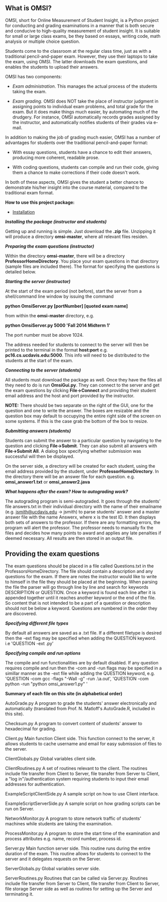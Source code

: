 

<h2>What is OMSI?</h2>

OMSI, short for Online Measurement of Student Insight, is a Python
project for conducting and grading examinations in a manner that is both
secure and conducive to high-quality measurement of student insight. It
is suitable for small or large class exams, be they based on
essays, writing code, math analysis or multiple choice question.

Students come to the classroom at the regular class time, just as with a
traditional pencil-and-paper exam.  However, they use their laptops to
take the exam, using OMSI.  The latter downloads the exam questions, and
enables the students to upload their answers.

OMSI has two components:

<UL>

<li> <i>Exam administration.</i>  This manages the actual process of the
students taking the exam.
</li> </p>

<li> <i>Exam grading.</i> OMSI does NOT take the place of instructor
judgment in assigning points to individual exam problems, and total
grade for the exam.  But it does make things much easier, by automating
much of the drudgery. For instance, OMSI automatically records grades
assigned by the instructor, and automatically notifies students of their
grades via e-mail.

</UL>

In addition to making the job of grading much easier, OMSI has a number
of advantages for students over the traditional pencil-and-paper format:

<UL>

<li> With essay questions, students have a chance to edit their answers,
producing more coherent, readable prose.
</li> </p>

<li> With coding questions, students can compile and run their code,
giving them a chance to make corrections if their code doesn't work.
</li> </p> 

</UL>

In both of these aspects, OMSI gives the student a better chance to
demonstrate his/her insight into the course material, compared to the
traditional exam format.

<b>How to use this project package:</b>

<UL>

<li> <a href=#install"">Installation</a> 

</UL>


<a name="install">
<b><i>Installing the package (instructor and students)</i></b>
</a>

Getting up and running is simple. Just download the <b>.zip</b> file.
Unzipping it will produce a directory <b>omsi-master</b>, where all
relevant files residen.

<b><i>Preparing the exam questions (instructor)</i></b>

Within the directory <b>omsi-master</b>, there will be a directory
<b>ProfessorHomeDirectory</b>. You place your exam questions in that
directory (sample files are included there).  The format for specifying
the questions is detailed below. 

<b><i>Starting the server (instructor)</i></b>

At the start of the exam period (not before), start the server from a
shell/command line window by issuing the command

<b>python OmsiServer.py [portNumber] [quoted exam name] </b>

from within the <b>omsi-master</b> directory, e.g.

<b>python OmsiServer.py 5000 'Fall 2014 Midterm 1'</b>

The port number must be above 1024.

The address needed for students to connect to the server will then be
printed to the terminal in the format <b>host:port</b> e.g.
<b>pc16.cs.ucdavis.edu:5000</b>. This info will need to be distributed
to the students at the start of the exam. 

<b><i>Connecting to the server (students)</i></b>

All students must download the package as well. Once they have the files
all they need to do is run <b>OmsiGui.py</b>. They can connect to the server
and get the exam questions by clicking <b>File->Connect</b> and providing their
student email address and the host and port provided by the instructor.

<b>NOTE:</b> There should be two separate on the right of the GUI, one
for the question and one to write the answer. The boxes are resizable
and the question box may default to occupying the entire right side of the
screen on some systems. If this is the case grab the bottom of the box
to resize.

<b><i>Submitting answers (students)</i></b>

Students can submit the answer to a particular question by navigating to
the question and clicking <b>File->Submit</b>. They can also submit all
answers with <b>File->Submit All</b>. A dialog box specifying whether
submission was successful will then be displayed. 

On the server side, a directory will be created for each student, using
the email address provided by the student, under <b>ProfessorHomeDirectory</b>.
In the directory there will be an answer file for each question. e.g.
<b>omsi_answer1.txt</b> or <b>omsi_answer2.java</b>

<b><i>What happens after the exam? How to autograding work?</i></b>

The autograding program is semi-autograded. It goes through the students' file answers.txt in their individual directory with the name of
their emailname (e.g. jsmith@ucdavis.edu -> jsmith) to parse students' answer and a master answer file with the name Answerx, where x is
the test ID. It then displays both sets of answers to the professor. If there are any formatting errors, the program will alert the
professor. The professor needs to manually fix the files and decides how many points to award and applies any
late penalties if deemed necessary. All results are then stored in an output file.


<h2>Providing the exam questions</h2>

  The exam questions should be placed in a file called Questions.txt in the ProfessorsHomeDirectory. The file should contain a description and any questions for the exam. If there are notes the instructor would like to write to himself in the file they should be placed at the beginning. When parsing the file the parser will go through line by line and search for keywords DESCRIPTION or QUESTION. Once a keyword is found each line after it is appended together until it reaches another keyword or the end of the file. So content that is not intended to be a part of a question or description should not be below a keyword. Questions are numbered in the order they are discovered.
  
  <b><i>Specifying different file types</i></b>
  
By default all answers are saved as a .txt file. If a different filetype is desired then the -ext flag may be specified when adding the QUESTION keyword. i.e 'QUESTION -ext .py'
    
  <b><i>Specifying compile and run options</i></b>
  
The compile and run functionalities are by default disabled. If any question requires compile and run then the -com and -run flags may be specified in a simillar manner as the -ext file while adding the QUESTION keyword, e.g. 'QUESTION -com gcc -flags "-Wall -g" -run .\a.out', 'QUESTION -com python -run "python omsi_answer1.py" '
    
    
<b>Summary of each file on this site (in alphabetical order)</b>

AutoGrade.py
A program to grade the students' answer electronically and automatically (translated from Prof. N. Matloff's AutoGrade.R, included in this site).

Checksum.py
A program to convert content of students' answer to hexadecimal for grading.

Client.py
Main function Client side. This function connect to the server, it allows students to cache username and email for easy submission of files to the server.

ClientGlobals.py
Global variables client side.

ClientRoutines.py
A set of routines relevant to the client. The routines include file transfer from Client to Server, file transfer from Server to Client,
a "log in"/authentication system requiring students to input their email addresses for authentication.

ExampleScriptClientSide.py
A sample script on how to use Client interface.

ExampleScriptServerSide.py
A sample script on how grading scripts can be run on Server.

NetworkMonitor.py
A program to store network traffic of students' machines while students are taking the examination.

ProcessMonitor.py
A program to store the start time of the examination and process attributes e.g. name, record number, process id.

Server.py
Main function server side. This routine runs during the entire duration of the exam. This routine allows for
students to connect to the server and it delegates requests on the Server.

ServerGlobals.py
Global variables server side.

ServerRoutines.py
Routines that can be called via Server.py. Routines include file transfer from Server to Client, file transfer from Client to Server, file storage Server side
as well as routines for setting up the Server and terminating it.
